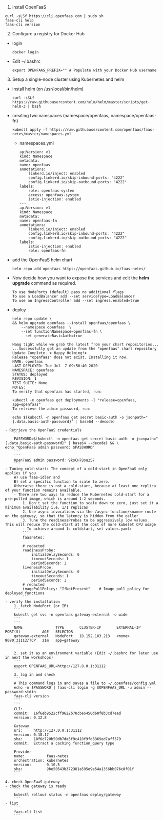 1. install OpenFaaS

```
curl -sLSf https://cli.openfaas.com | sudo sh
faas-cli help
faas-cli version
```

2. Configure a registry for Docker Hub
- login
    ```
    docker login
    ```
- Edit ~/.bashrc
    ```
    export OPENFAAS_PREFIX="" # Populate with your Docker Hub username
    ```

3. Setup a single-node cluster using Kubernetes and helm
- install helm (on /usr/local/bin/helm)
    ```
    curl -sSLf https://raw.githubusercontent.com/helm/helm/master/scripts/get-helm-3 | bash
    ```
- creating two namspaces (namespace/openfaas, namespace/openfaas-fn)
    ```
    kubectl apply -f https://raw.githubusercontent.com/openfaas/faas-netes/master/namespaces.yml
    ```
    - namespaces.yml
        ```
        apiVersion: v1
        kind: Namespace
        metadata:
        name: openfaas
        annotations:
            linkerd.io/inject: enabled
            config.linkerd.io/skip-inbound-ports: "4222"
            config.linkerd.io/skip-outbound-ports: "4222"
        labels:
            role: openfaas-system
            access: openfaas-system
            istio-injection: enabled
        ---
        apiVersion: v1
        kind: Namespace
        metadata:
        name: openfaas-fn
        annotations:
            linkerd.io/inject: enabled
            config.linkerd.io/skip-inbound-ports: "4222"
            config.linkerd.io/skip-outbound-ports: "4222"
        labels:
            istio-injection: enabled
            role: openfaas-fn
        ```
- add the OpenFaaS helm chart
    ```
    helm repo add openfaas https://openfaas.github.io/faas-netes/
    ```
- Now decide how you want to expose the services and edit the **helm upgrade** command as required.
    ```
    To use NodePorts (default) pass no additional flags
    To use a LoadBalancer add --set serviceType=LoadBalancer
    To use an IngressController add --set ingress.enabled=true
    ```
- deploy
    ```
    helm repo update \
    && helm upgrade openfaas --install openfaas/openfaas \
        --namespace openfaas  \
        --set functionNamespace=openfaas-fn \
        --set generateBasicAuth=true 
    ```
    ```
    Hang tight while we grab the latest from your chart repositories...
    ...Successfully got an update from the "openfaas" chart repository
    Update Complete. ⎈ Happy Helming!⎈ 
    Release "openfaas" does not exist. Installing it now.
    NAME: openfaas
    LAST DEPLOYED: Tue Jul  7 09:50:40 2020
    NAMESPACE: openfaas
    STATUS: deployed
    REVISION: 1
    TEST SUITE: None
    NOTES:
    To verify that openfaas has started, run:

    kubectl -n openfaas get deployments -l "release=openfaas, app=openfaas"
    To retrieve the admin password, run:

    echo $(kubectl -n openfaas get secret basic-auth -o jsonpath="{.data.basic-auth-password}" | base64 --decode)
```
- Retrieve the OpenFaaS credentials
    ```
    PASSWORD=$(kubectl -n openfaas get secret basic-auth -o jsonpath="{.data.basic-auth-password}" | base64 --decode) && \
echo "OpenFaaS admin password: $PASSWORD"
    ```
    ```
    OpenFaaS admin password: 9ksCH7Bou2S7
    ```
- Tuning cold-start: The concept of a cold-start in OpenFaaS only applies if you 
    A) use faas-idler and 
    B) set a specific function to scale to zero. 
    Otherwise there is not a cold-start, because at least one replica of your function remains available.
    - There are two ways to reduce the Kubernetes cold-start for a pre-pulled image, which is around 1-2 seconds.
        1. Don't set the function to scale down to zero, just set it a minimum availability i.e. 1/1 replicas
        2. Use async invocations via the /async-function/<name> route on the gateway, so that the latency is hidden from the caller
        3. Tune the readinessProbes to be aggressively low values. This will reduce the cold-start at the cost of more kubelet CPU usage
        - To achieve around 1s coldstart, set values.yaml:
        ```
        faasnetes:

        # redacted
        readinessProbe:
            initialDelaySeconds: 0
            timeoutSeconds: 1
            periodSeconds: 1
        livenessProbe:
            initialDelaySeconds: 0
            timeoutSeconds: 1
            periodSeconds: 1
        # redacted
        imagePullPolicy: "IfNotPresent"    # Image pull policy for deployed functions
        ```
- verify the installation
    1. fetch NodePort (or IP)
    ```
    kubectl get svc -n openfaas gateway-external -o wide
    ```
    ```
    NAME               TYPE       CLUSTER-IP       EXTERNAL-IP   PORT(S)          AGE   SELECTOR
    gateway-external   NodePort   10.152.183.213   <none>        8080:31112/TCP   21m   app=gateway
    ```

    2. set it as an environment variable (Edit ~/.bashrc for later use in next the workshops)
    ```
    export OPENFAAS_URL=http://127.0.0.1:31112
    ```
    3. log in and check
    ```
    # This command logs in and saves a file to ~/.openfaas/config.yml
    echo -n $PASSWORD | faas-cli login -g $OPENFAAS_URL -u admin --password-stdin
    faas-cli version
    ```
    ```
    CLI:
    commit:  16f6eb9522cff9622b78cbe6450d60f8b3cd7ead
    version: 0.12.8

    Gateway
    uri:     http://127.0.0.1:31112
    version: 0.18.17
    sha:     18f6c720b50db7da5f9c410f9fd3369ed7aff379
    commit:  Extract a caching function_query type

    Provider
    name:          faas-netes
    orchestration: kubernetes
    version:       0.10.5 
    sha:           9be50543b372381a505e9e54a1356bb076c8f01f
    ```

4. check OpenFaaS gateway
- check the gateway is ready
    ```
    kubectl rollout status -n openfaas deploy/gateway
    ```
- list
    ```
    faas-cli list
    ```